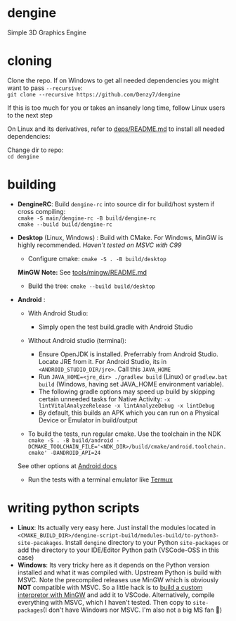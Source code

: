 # dengine
Simple 3D Graphics Engine

# cloning
Clone the repo. If on Windows to get all needed dependencies you might want to pass `--recursive`:  
`git clone --recursive https://github.com/Denzy7/dengine`  

If this is too much for you or takes an insanely long time, follow Linux users to the next step  

On Linux and its derivatives, refer to [deps/README.md](deps/README.md) to install all needed dependencies:

Change dir to repo:  
`cd dengine`

# building
- **DengineRC**: Build `dengine-rc` into source dir for build/host system if cross compiling:  
	`cmake -S main/dengine-rc -B build/dengine-rc`  
        `cmake --build build/dengine-rc`
		 
- **Desktop** (Linux, Windows) : Build with CMake. For Windows, MinGW is highly recommended. *Haven't tested on MSVC with C99* 

	- Configure cmake:
        `cmake -S . -B build/desktop`

	**MinGW Note:**
	See [tools/mingw/README.md](tools/mingw/README.md)

	- Build the tree:
        `cmake --build build/desktop`

- **Android** :
	- With Android Studio:
		- Simply open the test build.gradle with Android Studio
	- Without Android studio (terminal):  
		- Ensure OpenJDK is installed. Preferrably from Android Studio. Locate JRE from it. For Android Studio, its in `<ANDROID_STUDIO_DIR/jre>`. Call this `JAVA_HOME`
		- Run `JAVA_HOME=<jre_dir> ./gradlew build` (Linux) or `gradlew.bat build` (Windows, having set JAVA_HOME environment variable). 
		- The following gradle options may speed up build by skipping certain unneeded tasks for Native Activity: `-x lintVitalAnalyzeRelease -x lintAnalyzeDebug -x lintDebug`	
		- By default, this builds an APK which you can run on a Physical Device or Emulator in build/output

	- To build the tests, run regular cmake. Use the toolchain in the NDK  
        `cmake -S . -B build/android -DCMAKE_TOOLCHAIN_FILE='<NDK_DIR>/build/cmake/android.toolchain.cmake' -DANDROID_API=24`

	See other options at [Android docs](https://developer.android.com/studio/projects/configure-cmake#call-cmake-cli)

	- Run the tests with a terminal emulator like [Termux](https://f-droid.org/en/packages/com.termux/)
	

# writing python scripts
- **Linux**: Its actually very easy here. Just install the modules located in `<CMAKE_BUILD_DIR>/dengine-script-build/modules-build/to-python3-site-pacakages`. Install `dengine` directory to your Python `site-packages` or add the directory to your IDE/Editor Python path (VSCode-OSS in this case) 
- **Windows**: Its very tricky here as it depends on the Python version installed and what it was compiled with. Upstream Python is build with MSVC. Note the precompiled releases use MinGW which is obviously **NOT** compatible with MSVC. So a little hack is to [build a custom interpretor with MinGW](main/python-dengine-script/README.md) and add it to VSCode. Alternatively, compile everything with MSVC, which I haven't tested. Then copy to `site-packages`(I don't have Windows nor MSVC. I'm also not a big MS fan 🤷)
